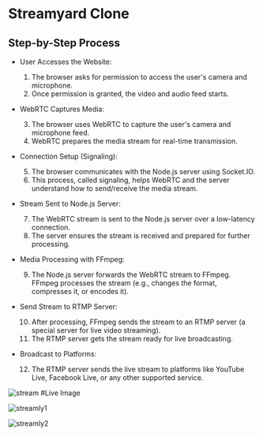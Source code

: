 
# Streamyard Clone 
## Step-by-Step Process

- User Accesses the Website:

    1. The browser asks for permission to access the user's camera and microphone.
    2. Once permission is granted, the video and audio feed starts.

- WebRTC Captures Media:

    3. The browser uses WebRTC to capture the user's camera and microphone feed.
    4. WebRTC prepares the media stream for real-time transmission.

- Connection Setup (Signaling):

    5. The browser communicates with the Node.js server using Socket.IO.
    6. This process, called signaling, helps WebRTC and the server understand how to send/receive the media stream.

- Stream Sent to Node.js Server:

    7. The WebRTC stream is sent to the Node.js server over a low-latency connection.
    8. The server ensures the stream is received and prepared for  further processing.

- Media Processing with FFmpeg:

    9. The Node.js server forwards the WebRTC stream to FFmpeg.
    FFmpeg processes the stream (e.g., changes the format, compresses it, or encodes it).

- Send Stream to RTMP Server:

    10. After processing, FFmpeg sends the stream to an RTMP server (a special server for live video streaming).
    11. The RTMP server gets the stream ready for live broadcasting.

- Broadcast to Platforms:

    12. The RTMP server sends the live stream to platforms like YouTube Live, Facebook Live, or any other supported service.




![stream](https://github.com/user-attachments/assets/5b405a13-4110-4276-bed2-5a8ebe24e818)
#Live Image




![streamly1](https://github.com/user-attachments/assets/0012b866-b2b5-4edb-ba65-ea6bb262e3f7)







![streamly2](https://github.com/user-attachments/assets/9d37fbb8-57fe-4ba2-a7ae-aeb6165683fc)

